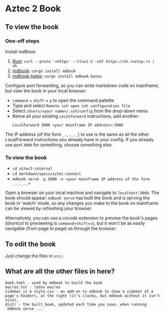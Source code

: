 # Aztec 2 Book

## To view the book
### One-off steps

Install mdBook: 

1. [Rust](https://www.rust-lang.org/tools/install): `curl --proto '=https' --tlsv1.2 -sSf https://sh.rustup.rs | sh`
2. [mdbook](https://rust-lang.github.io/mdBook/guide/installation.html#build-from-source-using-rust): `cargo install mdbook`
3. [mdbook-katex](https://github.com/lzanini/mdbook-katex): `cargo install mdbook-katex`

Configure port forwarding, so you can write markdown code on mainframe, but view the book in your local browser:

- `command` + `shift` + `p` to open the command pallette  
- Type and select `Remote ssh open ssh configuration file`  
- Select `/Users/<your name>/.ssh/config` from the drop-down menu  
- Below all your existing `LocalForward` instructions, add another:  
  ```
  LocalForward 3000 <your mainframe IP address>:3000
  ```

The IP address (of the form `_._._._`) to use is the same as all the other LocalForward instructions you already have in your config.
If you already use port `3000` for something, choose something else.

### To view the book

- `cd aztec2-internal`  
- `cd markdown/specs/aztec-connect`  
- `mdbook serve -p 3000 -n <your mainframe IP address of the form _._._._>`  


Open a browser on your local machine and navigate to `localhost:3000`. The book should appear. `mdbook serve` has built the book and is serving the book in 'watch' mode, so any changes you make to the book on mainframe can be viewed by refreshing your browser.

Alternatively, you can use a vscode extension to preview the book's pages (shortcut to previewing is `command`+`shift`+`v`), but it won't be as easily navigable (from page to page) as through the browser.


## To edit the book

Just change the files in `src/`.

## What are all the other files in here?

```
book.toml - used by mdbook to build the book
macros.txt - latex macros
sidebar.js & style.css - an add-on to mdbook to show a sidebar of a page's headers, at the right (it's clunky, but mdbook without it isn't nice).
dist/ - the built book, updated each time you save, when running `mdbook serve ...`
```